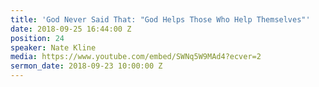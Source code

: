 ```yaml
---
title: 'God Never Said That: "God Helps Those Who Help Themselves"'
date: 2018-09-25 16:44:00 Z
position: 24
speaker: Nate Kline
media: https://www.youtube.com/embed/SWNq5W9MAd4?ecver=2
sermon_date: 2018-09-23 10:00:00 Z
---
```


